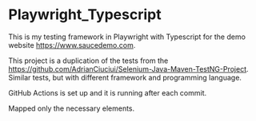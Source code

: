 # Playwright_Typescript

This is my testing framework in Playwright with Typescript for the demo website https://www.saucedemo.com.

This project is a duplication of the tests from the https://github.com/AdrianCiuciui/Selenium-Java-Maven-TestNG-Project. 
Similar tests, but with different framework and programming language.

GitHub Actions is set up and it is running after each commit.

Mapped only the necessary elements.

